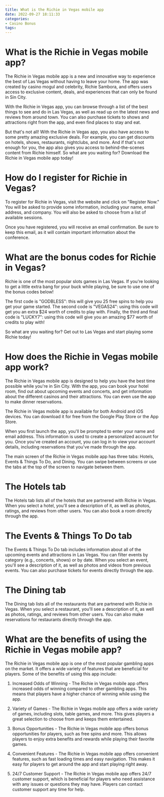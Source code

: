 ```yaml
---
title: What is the Richie in Vegas mobile app
date: 2022-09-27 18:11:33
categories:
- Casino Bonus
tags:
---
```



# What is the Richie in Vegas mobile app?

The Richie in Vegas mobile app is a new and innovative way to experience the best of Las Vegas without having to leave your home. The app was created by casino mogul and celebrity, Richie Sambora, and offers users access to exclusive content, deals, and experiences that can only be found in Sin City.

With the Richie in Vegas app, you can browse through a list of the best things to see and do in Las Vegas, as well as read up on the latest news and reviews from around town. You can also purchase tickets to shows and attractions right from the app, and even find places to stay and eat.

But that's not all! With the Richie in Vegas app, you also have access to some pretty amazing exclusive deals. For example, you can get discounts on hotels, shows, restaurants, nightclubs, and more. And if that's not enough for you, the app also gives you access to behind-the-scenes content from Richie himself. So what are you waiting for? Download the Richie in Vegas mobile app today!

# How do I register for Richie in Vegas?

To register for Richie in Vegas, visit the website and click on "Register Now." You will be asked to provide some information, including your name, email address, and company. You will also be asked to choose from a list of available sessions.

Once you have registered, you will receive an email confirmation. Be sure to keep this email, as it will contain important information about the conference.

# What are the bonus codes for Richie in Vegas?

Richie is one of the most popular slots games in Las Vegas. If you're looking to get a little extra bang for your buck while playing, be sure to use one of the bonus codes below!

The first code is "GODBLESS": this will give you 25 free spins to help you get your game started. The second code is "VEGAS24": using this code will get you an extra $24 worth of credits to play with. Finally, the third and final code is "LUCKY7": using this code will give you an amazing $77 worth of credits to play with!

So what are you waiting for? Get out to Las Vegas and start playing some Richie today!

# How does the Richie in Vegas mobile app work?

The Richie in Vegas mobile app is designed to help you have the best time possible while you're in Sin City. With the app, you can book your hotel room, find out about upcoming events and concerts, and get information about the different casinos and their attractions. You can even use the app to make dinner reservations.

The Richie in Vegas mobile app is available for both Android and iOS devices. You can download it for free from the Google Play Store or the App Store.

When you first launch the app, you'll be prompted to enter your name and email address. This information is used to create a personalized account for you. Once you've created an account, you can log in to view your account details, including reservations that you've made through the app.

The main screen of the Richie in Vegas mobile app has three tabs: Hotels, Events & Things To Do, and Dining. You can swipe between screens or use the tabs at the top of the screen to navigate between them.

# The Hotels tab

The Hotels tab lists all of the hotels that are partnered with Richie in Vegas. When you select a hotel, you'll see a description of it, as well as photos, ratings, and reviews from other users. You can also book a room directly through the app.

# The Events & Things To Do tab

The Events & Things To Do tab includes information about all of the upcoming events and attractions in Las Vegas. You can filter events by category (e.g., concerts, shows) or by date. When you select an event, you'll see a description of it, as well as photos and videos from previous events. You can also purchase tickets for events directly through the app.

# The Dining tab

The Dining tab lists all of the restaurants that are partnered with Richie in Vegas. When you select a restaurant, you'll see a description of it, as well as photos, ratings, and reviews from other users. You can also make reservations for restaurants directly through the app.

# What are the benefits of using the Richie in Vegas mobile app?

The Richie in Vegas mobile app is one of the most popular gambling apps on the market. It offers a wide variety of features that are beneficial for players. Some of the benefits of using this app include:

1. Increased Odds of Winning - The Richie in Vegas mobile app offers increased odds of winning compared to other gambling apps. This means that players have a higher chance of winning while using the app.

2. Variety of Games - The Richie in Vegas mobile app offers a wide variety of games, including slots, table games, and more. This gives players a great selection to choose from and keeps them entertained.

3. Bonus Opportunities - The Richie in Vegas mobile app offers bonus opportunities for players, such as free spins and more. This allows players to enjoy extra benefits and rewards while playing their favorite games.

4. Convenient Features - The Richie in Vegas mobile app offers convenient features, such as fast loading times and easy navigation. This makes it easy for players to get around the app and start playing right away.

5. 24/7 Customer Support - The Richie in Vegas mobile app offers 24/7 customer support, which is beneficial for players who need assistance with any issues or questions they may have. Players can contact customer support any time for help.
